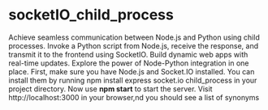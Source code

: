 # socketIO_child_process
Achieve seamless communication between Node.js and Python using child processes. Invoke a Python script from Node.js, receive the response, and transmit it to the frontend using SocketIO. Build dynamic web apps with real-time updates. Explore the power of Node-Python integration in one place.
First, make sure you have Node.js and Socket.IO installed. You can install them by running npm install express socket.io child_process in your project directory.
Now use **npm start** to start the server. Visit http://localhost:3000 in your browser,nd you should see a list of synonyms
